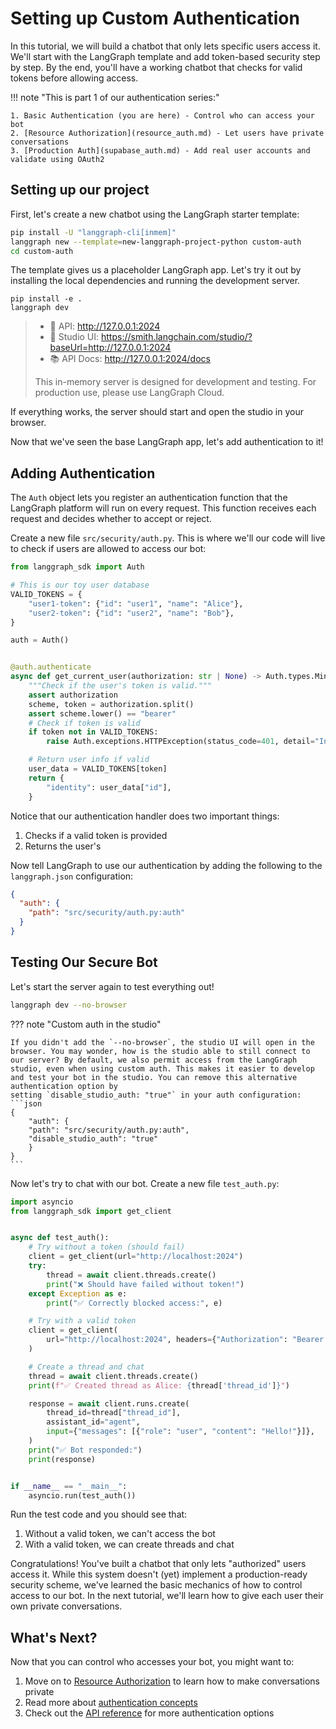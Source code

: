 # Setting up Custom Authentication

In this tutorial, we will build a chatbot that only lets specific users access it. We'll start with the LangGraph template and add token-based security step by step. By the end, you'll have a working chatbot that checks for valid tokens before allowing access.

!!! note "This is part 1 of our authentication series:"

    1. Basic Authentication (you are here) - Control who can access your bot
    2. [Resource Authorization](resource_auth.md) - Let users have private conversations
    3. [Production Auth](supabase_auth.md) - Add real user accounts and validate using OAuth2

## Setting up our project

First, let's create a new chatbot using the LangGraph starter template:

```bash
pip install -U "langgraph-cli[inmem]"
langgraph new --template=new-langgraph-project-python custom-auth
cd custom-auth
```

The template gives us a placeholder LangGraph app. Let's try it out by installing the local dependencies and running the development server.
```shell
pip install -e .
langgraph dev
```
> - 🚀 API: http://127.0.0.1:2024
> - 🎨 Studio UI: https://smith.langchain.com/studio/?baseUrl=http://127.0.0.1:2024
> - 📚 API Docs: http://127.0.0.1:2024/docs
> 
> This in-memory server is designed for development and testing.
> For production use, please use LangGraph Cloud.

If everything works, the server should start and open the studio in your browser.

Now that we've seen the base LangGraph app, let's add authentication to it!

## Adding Authentication

The `Auth` object lets you register an authentication function that the LangGraph platform will run on every request. This function receives each request and decides whether to accept or reject.

Create a new file `src/security/auth.py`. This is where we'll our code will live to check if users are allowed to access our bot:

```python
from langgraph_sdk import Auth

# This is our toy user database
VALID_TOKENS = {
    "user1-token": {"id": "user1", "name": "Alice"},
    "user2-token": {"id": "user2", "name": "Bob"},
}

auth = Auth()


@auth.authenticate
async def get_current_user(authorization: str | None) -> Auth.types.MinimalUserDict:
    """Check if the user's token is valid."""
    assert authorization
    scheme, token = authorization.split()
    assert scheme.lower() == "bearer"
    # Check if token is valid
    if token not in VALID_TOKENS:
        raise Auth.exceptions.HTTPException(status_code=401, detail="Invalid token")

    # Return user info if valid
    user_data = VALID_TOKENS[token]
    return {
        "identity": user_data["id"],
    }
```

Notice that our authentication handler does two important things:

1. Checks if a valid token is provided
2. Returns the user's 

Now tell LangGraph to use our authentication by adding the following to the `langgraph.json` configuration:

```json
{
  "auth": {
    "path": "src/security/auth.py:auth"
  }
}
```

## Testing Our Secure Bot

Let's start the server again to test everything out!

```bash
langgraph dev --no-browser
```

??? note "Custom auth in the studio"

    If you didn't add the `--no-browser`, the studio UI will open in the browser. You may wonder, how is the studio able to still connect to our server? By default, we also permit access from the LangGraph studio, even when using custom auth. This makes it easier to develop and test your bot in the studio. You can remove this alternative authentication option by
    setting `disable_studio_auth: "true"` in your auth configuration:
    ```json
    {
        "auth": {
        "path": "src/security/auth.py:auth",
        "disable_studio_auth": "true"
        }
    }
    ```

Now let's try to chat with our bot. Create a new file `test_auth.py`:

```python
import asyncio
from langgraph_sdk import get_client


async def test_auth():
    # Try without a token (should fail)
    client = get_client(url="http://localhost:2024")
    try:
        thread = await client.threads.create()
        print("❌ Should have failed without token!")
    except Exception as e:
        print("✅ Correctly blocked access:", e)

    # Try with a valid token
    client = get_client(
        url="http://localhost:2024", headers={"Authorization": "Bearer user1-token"}
    )

    # Create a thread and chat
    thread = await client.threads.create()
    print(f"✅ Created thread as Alice: {thread['thread_id']}")

    response = await client.runs.create(
        thread_id=thread["thread_id"],
        assistant_id="agent",
        input={"messages": [{"role": "user", "content": "Hello!"}]},
    )
    print("✅ Bot responded:")
    print(response)


if __name__ == "__main__":
    asyncio.run(test_auth())
```

Run the test code and you should see that:
1. Without a valid token, we can't access the bot
2. With a valid token, we can create threads and chat

Congratulations! You've built a chatbot that only lets "authorized" users access it. While this system doesn't (yet) implement a production-ready security scheme, we've learned the basic mechanics of how to control access to our bot. In the next tutorial, we'll learn how to give each user their own private conversations.

## What's Next?

Now that you can control who accesses your bot, you might want to:
1. Move on to [Resource Authorization](resource_auth.md) to learn how to make conversations private
2. Read more about [authentication concepts](../../concepts/auth.md)
3. Check out the [API reference](../../cloud/reference/sdk/python_sdk_ref.md) for more authentication options